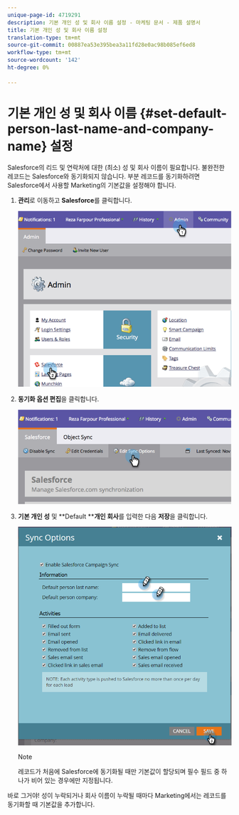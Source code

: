 ```yaml
---
unique-page-id: 4719291
description: 기본 개인 성 및 회사 이름 설정 - 마케팅 문서 - 제품 설명서
title: 기본 개인 성 및 회사 이름 설정
translation-type: tm+mt
source-git-commit: 00887ea53e395bea3a11fd28e0ac98b085ef6ed8
workflow-type: tm+mt
source-wordcount: '142'
ht-degree: 0%

---
```



# 기본 개인 성 및 회사 이름 {#set-default-person-last-name-and-company-name} 설정

Salesforce의 리드 및 연락처에 대한 (최소) 성 및 회사 이름이 필요합니다. 불완전한 레코드는 Salesforce와 동기화되지 않습니다. 부분 레코드를 동기화하려면 Salesforce에서 사용할 Marketing의 기본값을 설정해야 합니다.

1. **관리**&#x200B;로 이동하고 **Salesforce**&#x200B;를 클릭합니다.

   ![](assets/image2014-12-9-13-3a41-3a58.png)

1. **동기화 옵션 편집**&#x200B;을 클릭합니다.

   ![](assets/image2014-12-9-13-3a42-3a6.png)

1. **기본 개인 성** 및 **Default ****개인 회사**&#x200B;를 입력한 다음 **저장**&#x200B;을 클릭합니다.

   ![](assets/sync-options-hands.png)

   >[!NOTE]
   >
   >레코드가 처음에 Salesforce에 동기화될 때만 기본값이 할당되며 필수 필드 중 하나가 비어 있는 경우에만 지정됩니다.

바로 그거야! 성이 누락되거나 회사 이름이 누락될 때마다 Marketing에서는 레코드를 동기화할 때 기본값을 추가합니다.
